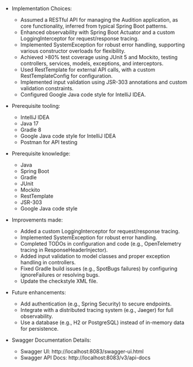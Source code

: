* Implementation Choices:
    * Assumed a RESTful API for managing the Audition application, as core functionality, inferred from typical
      Spring Boot patterns.
    * Enhanced observability with Spring Boot Actuator and a custom LoggingInterceptor for request/response tracing.
    * Implemented SystemException for robust error handling, supporting various constructor overloads for flexibility.
    * Achieved >80% test coverage using JUnit 5 and Mockito, testing controllers, services, models, exceptions, and
      interceptors.
    * Used RestTemplate for external API calls, with a custom RestTemplateConfig for configuration.
    * Implemented input validation using JSR-303 annotations and custom validation constraints.
    * Configured Google Java code style for IntelliJ IDEA.

* Prerequisite tooling:
    * IntelliJ IDEA
    * Java 17
    * Gradle 8
    * Google Java code style for IntelliJ IDEA
    * Postman for API testing

* Prerequisite knowledge:
    * Java
    * Spring Boot
    * Gradle
    * JUnit
    * Mockito
    * RestTemplate
    * JSR-303
    * Google Java code style

* Improvements made:
    * Added a custom LoggingInterceptor for request/response tracing.
    * Implemented SystemException for robust error handling.
    * Completed TODOs in configuration and code (e.g., OpenTelemetry
      tracing in ResponseHeaderInjector).
    * Added input validation to model classes and proper exception handling in controllers.
    * Fixed Gradle build issues (e.g., SpotBugs failures) by configuring ignoreFailures or resolving bugs.
    * Update the checkstyle XML file.

* Future enhancements:
    * Add authentication (e.g., Spring Security) to secure endpoints.
    * Integrate with a distributed tracing system (e.g., Jaeger) for full observability.
    * Use a database (e.g., H2 or PostgreSQL) instead of in-memory data for persistence.

* Swagger Documentation Details:
    * Swagger UI: http://localhost:8083/swagger-ui.html
    * Swagger API Docs: http://localhost:8083/v3/api-docs
